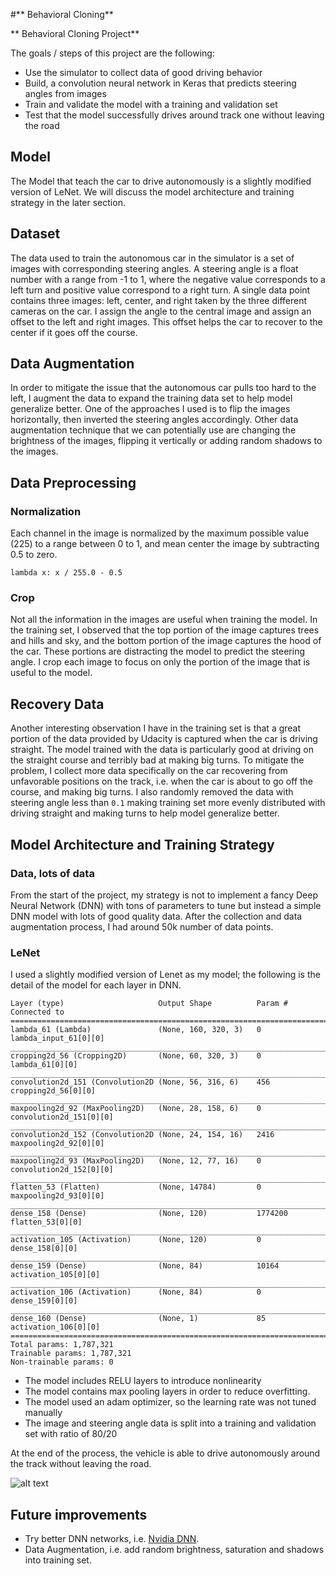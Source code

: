 #** Behavioral Cloning** 


** Behavioral Cloning Project**

The goals / steps of this project are the following:

* Use the simulator to collect data of good driving behavior
* Build, a convolution neural network in Keras that predicts steering angles from images
* Train and validate the model with a training and validation set
* Test that the model successfully drives around track one without leaving the road


[//]: # (Image References)

[image1]: ./examples/placeholder.png "Model Visualization"
[image2]: ./examples/placeholder.png "Grayscaling"
[image3]: ./examples/placeholder_small.png "Recovery Image"
[image4]: ./examples/placeholder_small.png "Recovery Image"
[image5]: ./examples/placeholder_small.png "Recovery Image"
[image6]: ./examples/placeholder_small.png "Normal Image"
[image7]: ./examples/placeholder_small.png "Flipped Image"

## Model
The Model that teach the car to drive autonomously is a slightly modified version of LeNet. We will discuss the model architecture and training strategy in the later section.

## Dataset 
The data used to train the autonomous car in the simulator is a set of images with corresponding steering angles. A steering angle is a float number with a range from -1 to 1, where the negative value corresponds to a left turn and positive value correspond to a right turn. A single data point contains three images: left, center, and right taken by the three different cameras on the car. I assign the angle to the central image and assign an offset to the left and right images. This offset helps the car to recover to the center if it goes off the course.

## Data Augmentation
In order to mitigate the issue that the autonomous car pulls too hard to the left, I augment the data to expand the training data set to help model generalize better. One of the approaches I used is to flip the images horizontally, then inverted the steering angles accordingly. Other data augmentation technique that we can potentially use are changing the brightness of the images, flipping it vertically or adding random shadows to the images.

## Data Preprocessing
### Normalization
Each channel in the image is normalized by the maximum possible value (225) to a range between 0 to 1, and mean center the image by subtracting 0.5 to zero. 

```
lambda x: x / 255.0 - 0.5
```

### Crop 
Not all the information in the images are useful when training the model. In the training set, I observed that the top portion of the image captures trees and hills and sky, and the bottom portion of the image captures the hood of the car. These portions are distracting the model to predict the steering angle. I crop each image to focus on only the portion of the image that is useful to the model.


## Recovery Data

Another interesting observation I have in the training set is that a great portion of the data provided by Udacity is captured when the car is driving straight. The model trained with the data is particularly good at driving on the straight course and terribly bad at making big turns. To mitigate the problem, I collect more data specifically on the car recovering from unfavorable positions on the track, i.e. when the car is about to go off the course, and making big turns. I also randomly removed the data with steering angle less than `0.1` making training set more evenly distributed with driving straight and making turns to help model generalize better.

## Model Architecture and Training Strategy
### Data, lots of data
From the start of the project, my strategy is not to implement a fancy Deep Neural Network (DNN) with tons of parameters to tune but instead a simple DNN model with lots of good quality  data. After the collection and data augmentation process, I had around 50k number of data points.

### LeNet
I used a slightly modified version of Lenet as my model; the following is the detail of the model for each layer in DNN.


```
Layer (type)                     Output Shape          Param #     Connected to                     
====================================================================================================
lambda_61 (Lambda)               (None, 160, 320, 3)   0           lambda_input_61[0][0]            
____________________________________________________________________________________________________
cropping2d_56 (Cropping2D)       (None, 60, 320, 3)    0           lambda_61[0][0]                  
____________________________________________________________________________________________________
convolution2d_151 (Convolution2D (None, 56, 316, 6)    456         cropping2d_56[0][0]              
____________________________________________________________________________________________________
maxpooling2d_92 (MaxPooling2D)   (None, 28, 158, 6)    0           convolution2d_151[0][0]          
____________________________________________________________________________________________________
convolution2d_152 (Convolution2D (None, 24, 154, 16)   2416        maxpooling2d_92[0][0]            
____________________________________________________________________________________________________
maxpooling2d_93 (MaxPooling2D)   (None, 12, 77, 16)    0           convolution2d_152[0][0]          
____________________________________________________________________________________________________
flatten_53 (Flatten)             (None, 14784)         0           maxpooling2d_93[0][0]            
____________________________________________________________________________________________________
dense_158 (Dense)                (None, 120)           1774200     flatten_53[0][0]                 
____________________________________________________________________________________________________
activation_105 (Activation)      (None, 120)           0           dense_158[0][0]                  
____________________________________________________________________________________________________
dense_159 (Dense)                (None, 84)            10164       activation_105[0][0]             
____________________________________________________________________________________________________
activation_106 (Activation)      (None, 84)            0           dense_159[0][0]                  
____________________________________________________________________________________________________
dense_160 (Dense)                (None, 1)             85          activation_106[0][0]             
====================================================================================================
Total params: 1,787,321
Trainable params: 1,787,321
Non-trainable params: 0

```


* The model includes RELU layers to introduce nonlinearity
* The model contains max pooling layers in order to reduce overfitting. 
* The model used an adam optimizer, so the learning rate was not tuned manually
* The image and steering angle data is split into a training and validation set with ratio of 80/20

At the end of the process, the vehicle is able to drive autonomously around the track without leaving the road.

![alt text](https://github.com/danny2000tw/CarND-Behavioral-Cloning-P3/blob/master/ezgif.com-gif-maker.gif "Logo Title Text 1")


## Future improvements
* Try better DNN networks, i.e. [Nvidia DNN](https://images.nvidia.com/content/tegra/automotive/images/2016/solutions/pdf/end-to-end-dl-using-px.pdf).
* Data Augmentation, i.e. add random brightness, saturation and shadows into training set.
